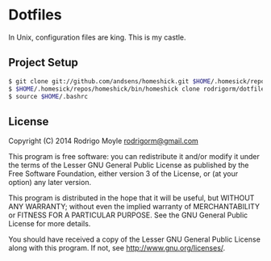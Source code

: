 # Dotfiles

In Unix, configuration files are king. This is my castle.

## Project Setup

```bash
$ git clone git://github.com/andsens/homeshick.git $HOME/.homesick/repos/homeshick
$ $HOME/.homesick/repos/homeshick/bin/homeshick clone rodrigorm/dotfiles
$ source $HOME/.bashrc
```

## License

Copyright (C) 2014 Rodrigo Moyle <rodrigorm@gmail.com>

This program is free software: you can redistribute it and/or modify
it under the terms of the Lesser GNU General Public License as published by
the Free Software Foundation, either version 3 of the License, or
(at your option) any later version.

This program is distributed in the hope that it will be useful,
but WITHOUT ANY WARRANTY; without even the implied warranty of
MERCHANTABILITY or FITNESS FOR A PARTICULAR PURPOSE. See the
GNU General Public License for more details.

You should have received a copy of the Lesser GNU General Public License
along with this program. If not, see http://www.gnu.org/licenses/.
